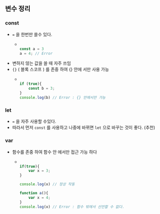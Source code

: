 ## 변수 정리

### const
* `=` 을 한번만 쓸수 있다. 
  * ```javascript
    
    const a = 3
    a = 4; // Error 
    ```
* 변하지 않는 값을 쓸 때 자주 쓰임
* `{}` ( 블록 스코프 ) 를 존중 하여 {} 안에 서만 사용 가능 
  * ```javascript

    if (true){
        const b = 3;    
    }
    console.log(b) // Error : {} 안에서만 가능  
    ```


### let 
* `=` 을 자주 사용할 수있다. 
* 따라서 먼저 `const` 를 사용하고 나중에 바뀌면 `let` 으로 바꾸는 것이 좋다. (추천)

### var 
* 함수를 존중 하여 함수 안 에서만 접근 가능 하다 
  * ```javascript

    if(true){
        var x = 3;
    }
    
    console.log(x) // 정상 작동
    
    function a(){
        var x = 4;    
    }
    console.log(x) // Error : 함수 밖에서 선언할 수 없다. 
    ```